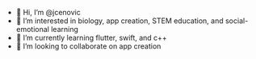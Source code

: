 - 👋 Hi, I’m @jcenovic
- 👀 I’m interested in biology, app creation, STEM education, and social-emotional learning
- 🌱 I’m currently learning flutter, swift, and c++
- 💞️ I’m looking to collaborate on app creation

<!---
jcenovic/jcenovic is a ✨ special ✨ repository because its `README.md` (this file) appears on your GitHub profile.
You can click the Preview link to take a look at your changes.
--->
